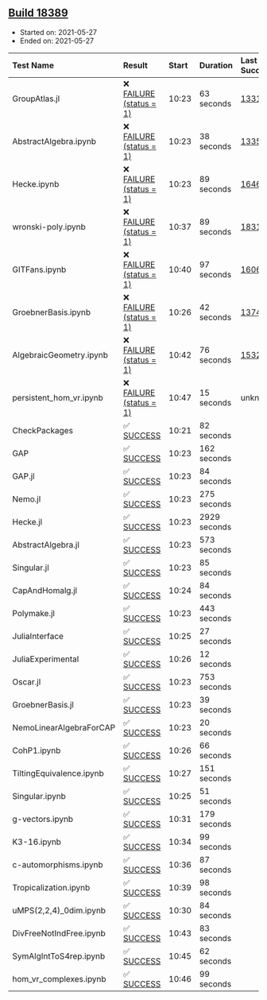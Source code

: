 ## [Build 18389](https://oscarci.mathematik.uni-kl.de/job/oscar/18389/)

* Started on: 2021-05-27
* Ended on: 2021-05-27

| Test Name    | Result | Start | Duration | Last Success | First Failure |
|:-------------|:-------|:------|:---------|:-------------|:--------------|
| GroupAtlas.jl | ❌ [FAILURE (status = 1)](https://oscarci.mathematik.uni-kl.de/job/oscar/18389/artifact/logs/build-18389/GroupAtlas.jl.log) | 10:23 | 63 seconds | [13311](https://oscarci.mathematik.uni-kl.de/job/oscar/13311/) | [13312](https://oscarci.mathematik.uni-kl.de/job/oscar/13312/) |
| AbstractAlgebra.ipynb | ❌ [FAILURE (status = 1)](https://oscarci.mathematik.uni-kl.de/job/oscar/18389/artifact/logs/build-18389/AbstractAlgebra.ipynb.log) | 10:23 | 38 seconds | [13355](https://oscarci.mathematik.uni-kl.de/job/oscar/13355/) | [13356](https://oscarci.mathematik.uni-kl.de/job/oscar/13356/) |
| Hecke.ipynb | ❌ [FAILURE (status = 1)](https://oscarci.mathematik.uni-kl.de/job/oscar/18389/artifact/logs/build-18389/Hecke.ipynb.log) | 10:23 | 89 seconds | [16463](https://oscarci.mathematik.uni-kl.de/job/oscar/16463/) | [16464](https://oscarci.mathematik.uni-kl.de/job/oscar/16464/) |
| wronski-poly.ipynb | ❌ [FAILURE (status = 1)](https://oscarci.mathematik.uni-kl.de/job/oscar/18389/artifact/logs/build-18389/wronski-poly.ipynb.log) | 10:37 | 89 seconds | [18314](https://oscarci.mathematik.uni-kl.de/job/oscar/18314/) | [18315](https://oscarci.mathematik.uni-kl.de/job/oscar/18315/) |
| GITFans.ipynb | ❌ [FAILURE (status = 1)](https://oscarci.mathematik.uni-kl.de/job/oscar/18389/artifact/logs/build-18389/GITFans.ipynb.log) | 10:40 | 97 seconds | [16068](https://oscarci.mathematik.uni-kl.de/job/oscar/16068/) | [16069](https://oscarci.mathematik.uni-kl.de/job/oscar/16069/) |
| GroebnerBasis.ipynb | ❌ [FAILURE (status = 1)](https://oscarci.mathematik.uni-kl.de/job/oscar/18389/artifact/logs/build-18389/GroebnerBasis.ipynb.log) | 10:26 | 42 seconds | [13748](https://oscarci.mathematik.uni-kl.de/job/oscar/13748/) | [13749](https://oscarci.mathematik.uni-kl.de/job/oscar/13749/) |
| AlgebraicGeometry.ipynb | ❌ [FAILURE (status = 1)](https://oscarci.mathematik.uni-kl.de/job/oscar/18389/artifact/logs/build-18389/AlgebraicGeometry.ipynb.log) | 10:42 | 76 seconds | [15322](https://oscarci.mathematik.uni-kl.de/job/oscar/15322/) | [15323](https://oscarci.mathematik.uni-kl.de/job/oscar/15323/) |
| persistent_hom_vr.ipynb | ❌ [FAILURE (status = 1)](https://oscarci.mathematik.uni-kl.de/job/oscar/18389/artifact/logs/build-18389/persistent_hom_vr.ipynb.log) | 10:47 | 15 seconds | unknown | unknown |
| CheckPackages | ✅ [SUCCESS](https://oscarci.mathematik.uni-kl.de/job/oscar/18389/artifact/logs/build-18389/CheckPackages.log) | 10:21 | 82 seconds |  |  |
| GAP | ✅ [SUCCESS](https://oscarci.mathematik.uni-kl.de/job/oscar/18389/artifact/logs/build-18389/GAP.log) | 10:23 | 162 seconds |  |  |
| GAP.jl | ✅ [SUCCESS](https://oscarci.mathematik.uni-kl.de/job/oscar/18389/artifact/logs/build-18389/GAP.jl.log) | 10:23 | 84 seconds |  |  |
| Nemo.jl | ✅ [SUCCESS](https://oscarci.mathematik.uni-kl.de/job/oscar/18389/artifact/logs/build-18389/Nemo.jl.log) | 10:23 | 275 seconds |  |  |
| Hecke.jl | ✅ [SUCCESS](https://oscarci.mathematik.uni-kl.de/job/oscar/18389/artifact/logs/build-18389/Hecke.jl.log) | 10:23 | 2929 seconds |  |  |
| AbstractAlgebra.jl | ✅ [SUCCESS](https://oscarci.mathematik.uni-kl.de/job/oscar/18389/artifact/logs/build-18389/AbstractAlgebra.jl.log) | 10:23 | 573 seconds |  |  |
| Singular.jl | ✅ [SUCCESS](https://oscarci.mathematik.uni-kl.de/job/oscar/18389/artifact/logs/build-18389/Singular.jl.log) | 10:23 | 85 seconds |  |  |
| CapAndHomalg.jl | ✅ [SUCCESS](https://oscarci.mathematik.uni-kl.de/job/oscar/18389/artifact/logs/build-18389/CapAndHomalg.jl.log) | 10:24 | 84 seconds |  |  |
| Polymake.jl | ✅ [SUCCESS](https://oscarci.mathematik.uni-kl.de/job/oscar/18389/artifact/logs/build-18389/Polymake.jl.log) | 10:23 | 443 seconds |  |  |
| JuliaInterface | ✅ [SUCCESS](https://oscarci.mathematik.uni-kl.de/job/oscar/18389/artifact/logs/build-18389/JuliaInterface.log) | 10:25 | 27 seconds |  |  |
| JuliaExperimental | ✅ [SUCCESS](https://oscarci.mathematik.uni-kl.de/job/oscar/18389/artifact/logs/build-18389/JuliaExperimental.log) | 10:26 | 12 seconds |  |  |
| Oscar.jl | ✅ [SUCCESS](https://oscarci.mathematik.uni-kl.de/job/oscar/18389/artifact/logs/build-18389/Oscar.jl.log) | 10:23 | 753 seconds |  |  |
| GroebnerBasis.jl | ✅ [SUCCESS](https://oscarci.mathematik.uni-kl.de/job/oscar/18389/artifact/logs/build-18389/GroebnerBasis.jl.log) | 10:23 | 39 seconds |  |  |
| NemoLinearAlgebraForCAP | ✅ [SUCCESS](https://oscarci.mathematik.uni-kl.de/job/oscar/18389/artifact/logs/build-18389/NemoLinearAlgebraForCAP.log) | 10:23 | 20 seconds |  |  |
| CohP1.ipynb | ✅ [SUCCESS](https://oscarci.mathematik.uni-kl.de/job/oscar/18389/artifact/logs/build-18389/CohP1.ipynb.log) | 10:26 | 66 seconds |  |  |
| TiltingEquivalence.ipynb | ✅ [SUCCESS](https://oscarci.mathematik.uni-kl.de/job/oscar/18389/artifact/logs/build-18389/TiltingEquivalence.ipynb.log) | 10:27 | 151 seconds |  |  |
| Singular.ipynb | ✅ [SUCCESS](https://oscarci.mathematik.uni-kl.de/job/oscar/18389/artifact/logs/build-18389/Singular.ipynb.log) | 10:25 | 51 seconds |  |  |
| g-vectors.ipynb | ✅ [SUCCESS](https://oscarci.mathematik.uni-kl.de/job/oscar/18389/artifact/logs/build-18389/g-vectors.ipynb.log) | 10:31 | 179 seconds |  |  |
| K3-16.ipynb | ✅ [SUCCESS](https://oscarci.mathematik.uni-kl.de/job/oscar/18389/artifact/logs/build-18389/K3-16.ipynb.log) | 10:34 | 99 seconds |  |  |
| c-automorphisms.ipynb | ✅ [SUCCESS](https://oscarci.mathematik.uni-kl.de/job/oscar/18389/artifact/logs/build-18389/c-automorphisms.ipynb.log) | 10:36 | 87 seconds |  |  |
| Tropicalization.ipynb | ✅ [SUCCESS](https://oscarci.mathematik.uni-kl.de/job/oscar/18389/artifact/logs/build-18389/Tropicalization.ipynb.log) | 10:39 | 98 seconds |  |  |
| uMPS(2,2,4)_0dim.ipynb | ✅ [SUCCESS](https://oscarci.mathematik.uni-kl.de/job/oscar/18389/artifact/logs/build-18389/uMPS-2-2-4-_0dim.ipynb.log) | 10:30 | 84 seconds |  |  |
| DivFreeNotIndFree.ipynb | ✅ [SUCCESS](https://oscarci.mathematik.uni-kl.de/job/oscar/18389/artifact/logs/build-18389/DivFreeNotIndFree.ipynb.log) | 10:43 | 83 seconds |  |  |
| SymAlgIntToS4rep.ipynb | ✅ [SUCCESS](https://oscarci.mathematik.uni-kl.de/job/oscar/18389/artifact/logs/build-18389/SymAlgIntToS4rep.ipynb.log) | 10:45 | 62 seconds |  |  |
| hom_vr_complexes.ipynb | ✅ [SUCCESS](https://oscarci.mathematik.uni-kl.de/job/oscar/18389/artifact/logs/build-18389/hom_vr_complexes.ipynb.log) | 10:46 | 99 seconds |  |  |
